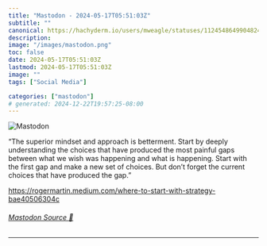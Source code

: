 ```yaml
---
title: "Mastodon - 2024-05-17T05:51:03Z"
subtitle: ""
canonical: https://hachyderm.io/users/mweagle/statuses/112454864990482404
description:
image: "/images/mastodon.png"
toc: false
date: 2024-05-17T05:51:03Z
lastmod: 2024-05-17T05:51:03Z
image: ""
tags: ["Social Media"]

categories: ["mastodon"]
# generated: 2024-12-22T19:57:25-08:00
---
```

![Mastodon](/images/mastodon.png)

<p>“The superior mindset and approach is betterment. Start by deeply understanding the choices that have produced the most painful gaps between what we wish was happening and what is happening. Start with the first gap and make a new set of choices. But don’t forget the current choices that have produced the gap.”</p><p><a href="https://rogermartin.medium.com/where-to-start-with-strategy-bae40506304c" target="_blank" rel="nofollow noopener noreferrer" translate="no"><span class="invisible">https://</span><span class="ellipsis">rogermartin.medium.com/where-t</span><span class="invisible">o-start-with-strategy-bae40506304c</span></a></p>


###### [Mastodon Source 🐘](https://hachyderm.io/@mweagle/112454864990482404)

___
